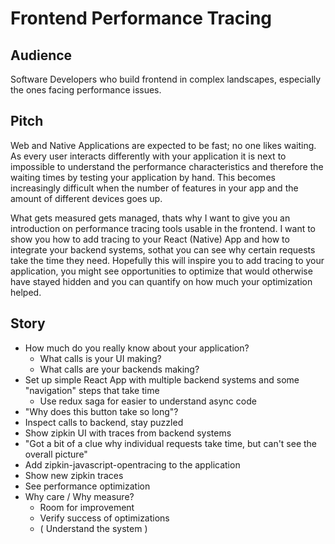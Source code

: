 # Frontend Performance Tracing

## Audience

Software Developers who build frontend in complex landscapes, especially the ones facing performance issues.

## Pitch

Web and Native Applications are expected to be fast; no one likes waiting.
As every user interacts differently with your application it is next to impossible to understand the performance characteristics and therefore the waiting times by testing your application by hand.
This becomes increasingly difficult when the number of features in your app and the amount of different devices goes up.

What gets measured gets managed, thats why I want to give you an introduction on performance tracing tools usable in the frontend.
I want to show you how to add tracing to your React (Native) App and how to integrate your backend systems, sothat you can see why certain requests take the time they need.
Hopefully this will inspire you to add tracing to your application, you might see opportunities to optimize that would otherwise have stayed hidden and you can quantify on how much your optimization helped.

## Story

- How much do you really know about your application?
  - What calls is your UI making?
  - What calls are your backends making?
- Set up simple React App with multiple backend systems and some "navigation" steps that take time
  - Use redux saga for easier to understand async code
- "Why does this button take so long"?
- Inspect calls to backend, stay puzzled
- Show zipkin UI with traces from backend systems
- "Got a bit of a clue why individual requests take time, but can't see the overall picture"
- Add zipkin-javascript-opentracing to the application
- Show new zipkin traces
- See performance optimization
- Why care / Why measure?
  - Room for improvement
  - Verify success of optimizations
  - ( Understand the system )

